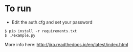 To run
======
* Edit the auth.cfg and set your password 

```
$ pip install -r requirements.txt
$ ./example.py
```

More info here: http://jira.readthedocs.io/en/latest/index.html
